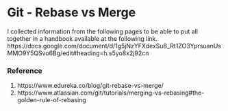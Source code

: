 <h1>Git - Rebase vs Merge</h1>
I collected information from the following pages to be able to put all together in a handbook available at the following link.
https://docs.google.com/document/d/1g5jNzYFXdexSu8_Rt1ZO3YprsuanUsMMO9Y5QSvo6Bg/edit#heading=h.s5yo8x2j92cn

<h3>Reference</h3>
<ol>
<li>https://www.edureka.co/blog/git-rebase-vs-merge/</li>
<li>https://www.atlassian.com/git/tutorials/merging-vs-rebasing#the-golden-rule-of-rebasing</li>
</ol>
